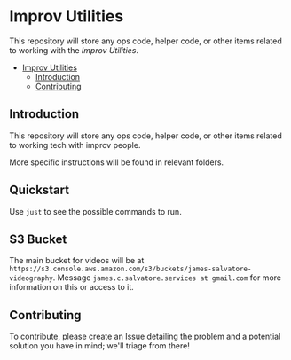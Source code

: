 # Improv Utilities

This repository will store any ops code, helper code, or other items related to working with the _Improv Utilities_.

- [Improv Utilities](#improv-utilities)
  - [Introduction](#introduction)
  - [Contributing](#contributing)

## Introduction

This repository will store any ops code, helper code, or other items related to working tech with improv people.

More specific instructions will be found in relevant folders.

## Quickstart

Use `just` to see the possible commands to run.

## S3 Bucket

The main bucket for videos will be at `https://s3.console.aws.amazon.com/s3/buckets/james-salvatore-videography`.  Message `james.c.salvatore.services at gmail.com` for more information on this or access to it.

## Contributing

To contribute, please create an Issue detailing the problem and a potential solution you have in mind; we'll triage from there!
